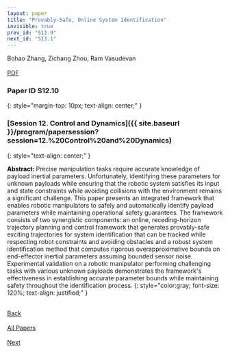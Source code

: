 ```yaml
---
layout: paper
title: "Provably-Safe, Online System Identification"
invisible: true
prev_id: "S12.9"
next_id: "S13.1"
---
```

<div class="paper-authors">
  <div class="paper-author-box">
    <div class="paper-author-name">Bohao Zhang, Zichang Zhou, Ram Vasudevan</div>
    <div class="paper-author-uni"></div>
  </div>
</div>

<div class="paper-pdf-modern">
  <div class="paper-menu-icon">
    <a href="https://www.roboticsproceedings.org/rss25/p263.pdf" title="Download PDF" target="_blank">
      <i class="fa fa-file-pdf-o"></i><br>
      <span class="paper-menu-label">PDF</span>
    </a>
  </div>
</div>

### Paper ID S12.10
{: style="margin-top: 10px; text-align: center;" }

### [Session 12. Control and Dynamics]({{ site.baseurl }}/program/papersession?session=12.%20Control%20and%20Dynamics)
{: style="text-align: center;" }

<b style="color: black;">Abstract: </b>Precise manipulation tasks require accurate knowledge of payload inertial parameters. Unfortunately, identifying these parameters for unknown payloads while ensuring that the robotic system satisfies its input and state constraints while avoiding collisions with the environment remains a significant challenge. This paper presents an integrated framework that enables robotic manipulators to safely and automatically identify payload parameters while maintaining operational safety guarantees.  The framework consists of two synergistic components:  an online, receding-horizon trajectory planning and control framework that generates provably-safe exciting trajectories for system identification that can be tracked while respecting robot constraints and avoiding obstacles and a robust system identification method that computes rigorous overapproximative bounds on end-effector inertial parameters assuming bounded sensor noise.  Experimental validation on a robotic manipulator performing challenging tasks with various unknown payloads demonstrates the framework's effectiveness in establishing accurate parameter bounds while maintaining safety throughout the identification process.
{: style="color:gray; font-size: 120%; text-align: justified;" }

<div class="paper-menu">
  <div class="paper-menu-inner">
    <a href="{{ site.baseurl }}/program/papers/S12.9/" title="Previous Paper">
            <div class="paper-menu-icon">
                <i class="fa fa-chevron-left"></i><br>
                <span class="paper-menu-label">Back</span>
            </div>
        </a>
    <a href="{{ site.baseurl }}/program/papers" title="All Papers">
      <div class="paper-menu-icon">
        <i class="fa fa-list"></i><br>
        <span class="paper-menu-label">All Papers</span>
      </div>
    </a>
    <a href="{{ site.baseurl }}/program/papers/S13.1/" title="Next Paper">
            <div class="paper-menu-icon">
                <i class="fa fa-chevron-right"></i><br>
                <span class="paper-menu-label">Next</span>
            </div>
        </a>
  </div>
</div>
